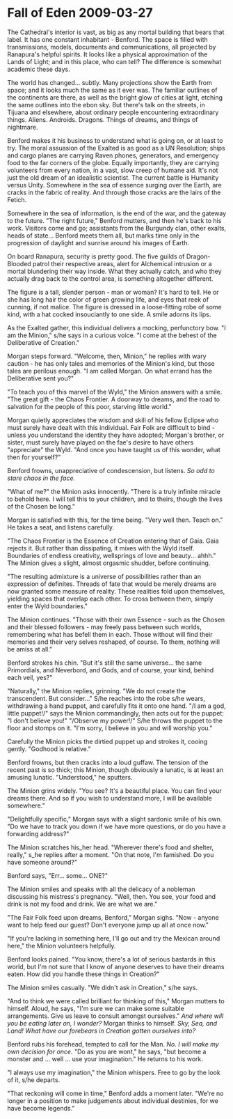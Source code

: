 <!-- TITLE: Fall of Eden 2009-03-27 -->
<!-- SUBTITLE: A game log for Fall of Eden -->

# Fall of Eden 2009-03-27

The Cathedral's interior is vast, as big as any mortal building that bears that label. It has one constant inhabitant - Benford. The space is filled with transmissions, models, documents and communications, all projected by Ranapura's helpful spirits. It looks like a physical approximation of the Lands of Light; and in this place, who can tell? The difference is somewhat academic these days.

The world has changed... subtly. Many projections show the Earth from space; and it looks much the same as it ever was. The familiar outlines of the continents are there, as well as the bright glow of cities at light, etching the same outlines into the ebon sky. But there's talk on the streets, in Tijuana and elsewhere, about ordinary people encountering extraordinary things. Aliens. Androids. Dragons. Things of dreams, and things of nightmare.

Benford makes it his business to understand what is going on, or at least to try. The moral assuasion of the Exalted is as good as a UN Resolution; ships and cargo planes are carrying Raven phones, generators, and emergency food to the far corners of the globe. Equally importantly, they are carrying volunteers from every nation, in a vast, slow creep of humane aid. It's not just the old dream of an idealistic scientist. The current battle is Humanity versus Unity. Somewhere in the sea of essence surging over the Earth, are cracks in the fabric of reality. And through those cracks are the lairs of the Fetich.

Somewhere in the sea of information, is the end of the war, and the gateway to the future. "The right future," Benford mutters, and then he's back to his work. Visitors come and go; assistants from the Burgundy clan, other exalts, heads of state... Benford meets them all, but marks time only in the progression of daylight and sunrise around his images of Earth.

On board Ranapura, security is pretty good. The five guilds of Dragon-Blooded patrol their respective areas, alert for Alchemical intrusion or a mortal blundering their way inside. What they actually catch, and who they actually drag back to the control area, is something altogether different.

The figure is a tall, slender person - man or woman? It's hard to tell. He or she has long hair the color of green growing life, and eyes that reek of cunning, if not malice. The figure is dressed in a loose-fitting robe of some kind, with a hat cocked insouciantly to one side. A smile adorns its lips.

As the Exalted gather, this individual delivers a mocking, perfunctory bow. "I am the Minion," s/he says in a curious voice. "I come at the behest of the Deliberative of Creation."

Morgan steps forward. "Welcome, then, Minion," he replies with wary caution - he has only tales and memories of the Minion's kind, but those tales are perilous enough. "I am called Morgan. On what errand has the Deliberative sent you?"

"To teach you of this marvel of the Wyld," the Minion answers with a smile. "The great gift - the Chaos Frontier. A doorway to dreams, and the road to salvation for the people of this poor, starving little world."

Morgan quietly appreciates the wisdom and skill of his fellow Eclipse who must surely have dealt with this individual. Fair Folk are difficult to bind - unless you understand the identity they have adopted; Morgan's brother, or sister, must surely have played on the fae's desire to have others "appreciate" the Wyld. "And once you have taught us of this wonder, what then for yourself?"

Benford frowns, unappreciative of condescension, but listens. _So odd to stare chaos in the face._

"What of me?" the Minion asks innocently. "There is a truly infinite miracle to behold here. I will tell this to your children, and to theirs, though the lives of the Chosen be long."

Morgan is satisfied with this, for the time being. "Very well then. Teach on." He takes a seat, and listens carefully.

"The Chaos Frontier is the Essence of Creation entering that of Gaia. Gaia rejects it. But rather than dissipating, it mixes with the Wyld itself. Boundaries of endless creativity, wellsprings of love and beauty... ahhh." The Minion gives a slight, almost orgasmic shudder, before continuing.

"The resulting admixture is a universe of possibilities rather than an expression of definites. Threads of fate that would be merely dreams are now granted some measure of reality. These realities fold upon themselves, yielding spaces that overlap each other. To cross between them, simply enter the Wyld boundaries."

The Minion continues. "Those with their own Essence - such as the Chosen and their blessed followers - may freely pass between such worlds, remembering what has befell them in each. Those without will find their memories and their very selves reshaped, of course. To them, nothing will be amiss at all."

Benford strokes his chin. "But it's still the same universe... the same Primordials, and Neverbord, and Gods, and of course, your kind, behind each veil, yes?"

"Naturally," the Minion replies, grinning. "We do not create the transcendent. But consider..." S/he reaches into the robe s/he wears, withdrawing a hand puppet, and carefully fits it onto one hand. "/I am a god, little puppet!/" says the Minion commandingly, then acts out for the puppet: "I don't believe you!" "/Observe my power!/" S/he throws the puppet to the floor and stomps on it. "I'm sorry, I believe in you and will worship you."

Carefully the Minion picks the dirtied puppet up and strokes it, cooing gently. "Godhood is relative."

Benford frowns, but then cracks into a loud guffaw. The tension of the recent past is so thick; this Minion, though obviously a lunatic, is at least an amusing lunatic. "Understood," he sputters.

The Minion grins widely. "You see? It's a beautiful place. You can find your dreams there. And so if you wish to understand more, I will be available somewhere."

"Delightfully specific," Morgan says with a slight sardonic smile of his own. "Do we have to track you down if we have more questions, or do you have a forwarding address?"

The Minion scratches his_her head. "Wherever there's food and shelter, really," s_he replies after a moment. "On that note, I'm famished. Do you have someone around?"

Benford says, "Err... some... ONE?"

The Minion smiles and speaks with all the delicacy of a nobleman discussing his mistress's pregnancy. "Well, then. You see, your food and drink is not my food and drink. We are what we are."

"The Fair Folk feed upon dreams, Benford," Morgan sighs. "Now - anyone want to help feed our guest? Don't everyone jump up all at once now."

"If you're lacking in something here, I'll go out and try the Mexican around here," the Minion volunteers helpfully.

Benford looks pained. "You know, there's a lot of serious bastards in this world, but I'm not sure that I know of anyone deserves to have their dreams eaten. How did you handle these things in Creation?"

The Minion smiles casually. "We didn't ask in Creation," s/he says.

"And to think we were called brilliant for thinking of this," Morgan mutters to himself. Aloud, he says, "I'm sure we can make some suitable arrangements. Give us leave to consult amongst ourselves." _And where will you be eating later on, I wonder?_ Morgan thinks to himself. _Sky, Sea, and Land! What have our forebears in Creation gotten ourselves into?_

Benford rubs his forehead, tempted to call for the Man. _No. I will make my own decision for once._ "Do as you are wont," he says, "but become a monster and ... well ... use your imagination." He returns to his work.

"I always use my imagination," the Minion whispers. Free to go by the look of it, s/he departs.

"That reckoning will come in time," Benford adds a moment later. "We're no longer in a position to make judgements about individual destinies, for we have become legends."